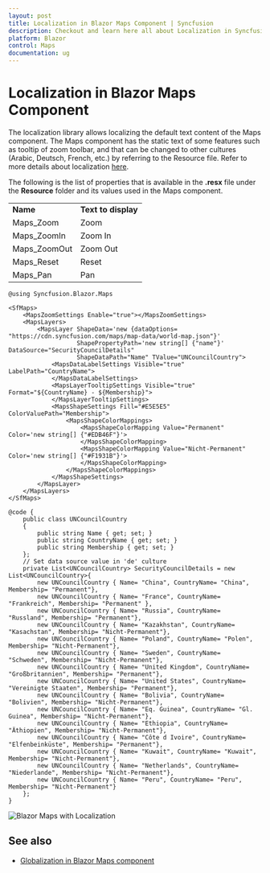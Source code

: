 ```yaml
---
layout: post
title: Localization in Blazor Maps Component | Syncfusion
description: Checkout and learn here all about Localization in Syncfusion Blazor Maps component and much more details.
platform: Blazor
control: Maps
documentation: ug
---
```


# Localization in Blazor Maps Component

The localization library allows localizing the default text content of the Maps component. The Maps component has the static text of some features such as tooltip of zoom toolbar, and that can be changed to other cultures (Arabic, Deutsch, French, etc.) by referring to the Resource file. Refer to more details about localization [here](https://blazor.syncfusion.com/documentation/common/localization/).

<!-- markdownlint-disable MD033 -->

The following is the list of properties that is available in the **.resx** file under the **Resource** folder and its values used in the Maps component.

<table>
<tr>
<td><b>Name</b></td>
<td><b>Text to display</b></td>
</tr>
<tr>
<td>Maps_Zoom</td>
<td>Zoom</td>
</tr>
<tr>
<td>Maps_ZoomIn</td>
<td>Zoom In</td>
</tr>
<tr>
<td>Maps_ZoomOut</td>
<td>Zoom Out</td>
</tr>
<tr>
<td>Maps_Reset</td>
<td>Reset</td>
</tr>
<tr>
<td>Maps_Pan</td>
<td>Pan</td>
</tr>
</table>

```cshtml
@using Syncfusion.Blazor.Maps

<SfMaps>
    <MapsZoomSettings Enable="true"></MapsZoomSettings>
    <MapsLayers>
        <MapsLayer ShapeData='new {dataOptions= "https://cdn.syncfusion.com/maps/map-data/world-map.json"}'
                   ShapePropertyPath='new string[] {"name"}' DataSource="SecurityCouncilDetails"
                   ShapeDataPath="Name" TValue="UNCouncilCountry">
            <MapsDataLabelSettings Visible="true" LabelPath="CountryName">
            </MapsDataLabelSettings>
            <MapsLayerTooltipSettings Visible="true" Format="${CountryName} - ${Membership}">
            </MapsLayerTooltipSettings>
            <MapsShapeSettings Fill="#E5E5E5" ColorValuePath="Membership">
                <MapsShapeColorMappings>
                    <MapsShapeColorMapping Value="Permanent" Color='new string[] {"#EDB46F"}'>
                    </MapsShapeColorMapping>
                    <MapsShapeColorMapping Value="Nicht-Permanent" Color='new string[] {"#F1931B"}'>
                    </MapsShapeColorMapping>
                </MapsShapeColorMappings>
            </MapsShapeSettings>
        </MapsLayer>
    </MapsLayers>
</SfMaps>

@code {
    public class UNCouncilCountry
    {
        public string Name { get; set; }
        public string CountryName { get; set; }
        public string Membership { get; set; }
    };
    // Set data source value in 'de' culture
    private List<UNCouncilCountry> SecurityCouncilDetails = new List<UNCouncilCountry>{
        new UNCouncilCountry { Name= "China", CountryName= "China", Membership= "Permanent"},
        new UNCouncilCountry { Name= "France", CountryName= "Frankreich", Membership= "Permanent" },
        new UNCouncilCountry { Name= "Russia", CountryName= "Russland", Membership= "Permanent"},
        new UNCouncilCountry { Name= "Kazakhstan", CountryName= "Kasachstan", Membership= "Nicht-Permanent"},
        new UNCouncilCountry { Name= "Poland", CountryName= "Polen", Membership= "Nicht-Permanent"},
        new UNCouncilCountry { Name= "Sweden", CountryName= "Schweden", Membership= "Nicht-Permanent"},
        new UNCouncilCountry { Name= "United Kingdom", CountryName= "Großbritannien", Membership= "Permanent"},
        new UNCouncilCountry { Name= "United States", CountryName= "Vereinigte Staaten", Membership= "Permanent"},
        new UNCouncilCountry { Name= "Bolivia", CountryName= "Bolivien", Membership= "Nicht-Permanent"},
        new UNCouncilCountry { Name= "Eq. Guinea", CountryName= "Gl. Guinea", Membership= "Nicht-Permanent"},
        new UNCouncilCountry { Name= "Ethiopia", CountryName= "Äthiopien", Membership= "Nicht-Permanent"},
        new UNCouncilCountry { Name= "Côte d Ivoire", CountryName= "Elfenbeinküste", Membership= "Permanent"},
        new UNCouncilCountry { Name= "Kuwait", CountryName= "Kuwait", Membership= "Nicht-Permanent"},
        new UNCouncilCountry { Name= "Netherlands", CountryName= "Niederlande", Membership= "Nicht-Permanent"},
        new UNCouncilCountry { Name= "Peru", CountryName= "Peru", Membership= "Nicht-Permanent"}
    };
}
```

![Blazor Maps with Localization](./images/Localization/blazor-maps-localization.png)

## See also

* [Globalization in Blazor Maps component](https://blazor.syncfusion.com/documentation/maps/internationalization/)